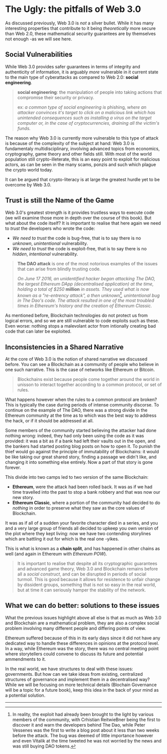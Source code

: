 # The Ugly: the pitfalls of Web 3.0

As discussed previously, Web 3.0 is _not_ a silver bullet. While it has many interesting properties that contribute to it being _theoretically_ more secure than Web 2.0, these mathematical security guarantees are by themselves not enough -as we will see here.

## Social Vulnerabilities

While Web 3.0 provides safer guarantees in terms of integrity and authenticity of information, it is arguably _more_ vulnerable in it current state to the main type of cyberattacks as compared to Web 2.0: **social engineering**.

> **social engineering**: the manipulation of people into taking actions that compromise their security or privacy.
>
> ex: _a common type of social engineering is_ phishing, _where an attacker convinces it's target to click on a malicious link which has unintended consequences such as installing a virus on the target computer or, in the case of cryptocurrencies, draining all the victim's funds._

The reason why Web 3.0 is currently more vulnerable to this type of attack is because of the complexity of the subject at hand: Web 3.0 is fundamentaly multidisciplinary, involving advanced topics from economics, cryptography, game theory and other fields still. With most of the world population still crypto-illeterate, this is an easy point to exploit for malicious actors, as can be seen in the many scams, ponzis and such which plague the crypto world today.

It can be argued that crypto-literacy is at large the greatest hurdle yet to be overcome by Web 3.0.

## Trust is still the Name of the Game

Web 3.0's greatest strength is it provides trustless ways to execute code (we will examine those more in depth over the course of this book). But what about the code itself? It is important to realise that here again we need to *trust* the developers who wrote the code:

- _We need to trust_ the code is bug-free, that is to say there is no _unknown_, _unintentional_ vulnerability.
- _We need to trust_ the code is exploit-free, that is to say there is no _hidden_, _intentional_ vulnerability.

> **The DAO attack** is one of the most notorious examples of the issues that can arise from blindly trusting code.
>
> _On June 17 2016, an unidentified hacker began attacking The DAO, the largest Ethereum DApp (decentralised application) at the time, holding a total of $250_ **million** _in assets. They used what is now known as a "re-entrency attack", a then unknown[^1], unintentional bug in The Dao's code. The attack resulted in one of the most troubled times in Ethereum's history and the creation of Ethereum Classic._

As mentioned before, Blockchain technologies do not protect us from logical errors, and so we are still vulnerable to code exploits such as these. Even worse: nothing stops a malevolant actor from intionally creating bad code that can later be exploited.

## Inconsistencies in a Shared Narrative

At the core of Web 3.0 is the notion of shared narrative we discussed before. You can see a Blockchain as a community of people who believe in one such narrative. This is the case of networks like Ethereum or Bitcoin.

> Blockchains exist because people come together around the world in unisson to interact together according to a common protocol, or set of rules.

What happens however when the rules to a common protocol are broken? This is typically the case during periods of intense community discorse. To continue on the example of The DAO, there was a strong divide in the Ethereum community at the time as to which was the best way to address the hack, or if it should be addressed at all.

Some members of the community started believing the attacker had done nothing wrong: indeed, they had only been using the code as it was provided: it was a bit as if a bank had left their vaults out in the open, and the bankers had started posting blog posts on how to open it. To punish the thief would go against the principle of immutability of Blockchains: it would be like taking our great shared story, finding a passage we didn't like, and changing it into something else entirely. Now a part of that story is gone forever.

This divide into two camps led to two version of the same Blockchain:

- **Ethereum**, were the attack had been rolled back. It was as if we had time travelled into the past to stop a bank robbery and that was now our new story.
- **Ethereum Classic**, where a portion of the community had decided to do _nothing_ in order to preserve what they saw as the core values of Blockchain.

It was as if all of a sudden your favorite character died in a series, and you and a very large group of friends all decided to upkeep you own version of the plot where they kept living: now we have two contending storylines which are battling it out for which is the real one -yikes.

This is what is known as a **chain split**, and has happened in other chains as well (and again in Ethereum with _Ethereum POW_). 

> It is important to realise that despite all its cryptographic guarantees and advanced game theory, Web 3.0 and Blockchain remains before all a _social construct_, and can be disrupted in periods of social turmoil. This is good because it allows for resistence to unfair change by dissident groups, something that is not so easy in the real world, but at time it can seriously hamper the stability of the network.

## What we can do better: solutions to these issues

What the previous issues highlight above all else is that as much as Web 3.0 and Blockchain are a mathematical problem, they are also a complex social problem involving many different people and differing points of view.

Ethereum suffered because of this in its early days since it did not have any dedicated way to handle these differences in opinions at the protocol level. In a way, while Ethereum was the story, there was no central meeting point where storytellers could convene to discuss its future and potential ammendments to it.

In the real world, we have structures to deal with these issues: governments. But how can we take ideas from existing, centralized structures of governance and implement them in a decentralised way? While we will be focusing on more technical details (Blochain Governance will be a topic for a future book), keep this idea in the back of your mind as a potential solution.

---

[^1]: In reality, the exploit had already been brought to the light by various members of the community, with Crhistian ReitwieBner being the first to discover it and warn the developers behind The Dao, while Peter Vessenes was the first to write a blog post about it less than two weeks before the attack. The bug was deemed of little importance however and even Vitalik at the time tweeted he was not worried by the news and was still buying DAO tokens.
